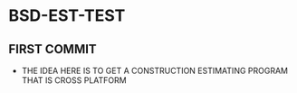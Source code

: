 # BSD-EST-TEST
## FIRST COMMIT
- THE IDEA HERE IS TO GET A CONSTRUCTION ESTIMATING PROGRAM THAT IS CROSS PLATFORM
